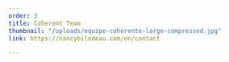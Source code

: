 ```yaml
---
order: 3
title: Coherent Team
thumbnail: "/uploads/equipe-coherente-large-compressed.jpg"
link: https://nancybilodeau.com/en/contact

---
```

